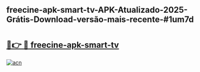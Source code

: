 ## freecine-apk-smart-tv-APK-Atualizado-2025-Grátis-Download-versão-mais-recente-#1um7d

# <h2><a href="https://ainizakaria.my?title=freecine-apk-smart-tv&ref=20M">🔗👉 🔴 freecine-apk-smart-tv</a></h2>

[![acn](https://github.com/user-attachments/assets/0f9c940e-d8b0-45ae-aac7-cd30a18b3e1c)](https://ainizakaria.my?title=freecine-apk-smart-tv&ref=20M)

